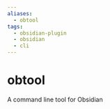 ```yaml
---
aliases:
  - obtool
tags:
  - obsidian-plugin
  - obsidian
  - cli
---
```

# obtool

 A command line tool for Obsidian
